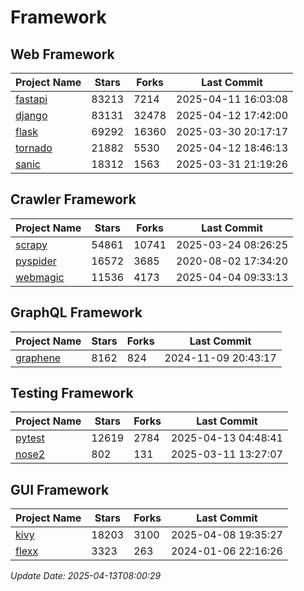 # Framework

## Web Framework
| Project Name | Stars | Forks | Last Commit |
| ------------ | ----- | ----- | ----------- |
| [fastapi](https://github.com/fastapi/fastapi) | 83213 | 7214 | 2025-04-11 16:03:08 |
| [django](https://github.com/django/django) | 83131 | 32478 | 2025-04-12 17:42:00 |
| [flask](https://github.com/pallets/flask) | 69292 | 16360 | 2025-03-30 20:17:17 |
| [tornado](https://github.com/tornadoweb/tornado) | 21882 | 5530 | 2025-04-12 18:46:13 |
| [sanic](https://github.com/sanic-org/sanic) | 18312 | 1563 | 2025-03-31 21:19:26 |

## Crawler Framework
| Project Name | Stars | Forks | Last Commit |
| ------------ | ----- | ----- | ----------- |
| [scrapy](https://github.com/scrapy/scrapy) | 54861 | 10741 | 2025-03-24 08:26:25 |
| [pyspider](https://github.com/binux/pyspider) | 16572 | 3685 | 2020-08-02 17:34:20 |
| [webmagic](https://github.com/code4craft/webmagic) | 11536 | 4173 | 2025-04-04 09:33:13 |

## GraphQL Framework
| Project Name | Stars | Forks | Last Commit |
| ------------ | ----- | ----- | ----------- |
| [graphene](https://github.com/graphql-python/graphene) | 8162 | 824 | 2024-11-09 20:43:17 |

## Testing Framework
| Project Name | Stars | Forks | Last Commit |
| ------------ | ----- | ----- | ----------- |
| [pytest](https://github.com/pytest-dev/pytest) | 12619 | 2784 | 2025-04-13 04:48:41 |
| [nose2](https://github.com/nose-devs/nose2) | 802 | 131 | 2025-03-11 13:27:07 |

## GUI Framework
| Project Name | Stars | Forks | Last Commit |
| ------------ | ----- | ----- | ----------- |
| [kivy](https://github.com/kivy/kivy) | 18203 | 3100 | 2025-04-08 19:35:27 |
| [flexx](https://github.com/flexxui/flexx) | 3323 | 263 | 2024-01-06 22:16:26 |

*Update Date: 2025-04-13T08:00:29*